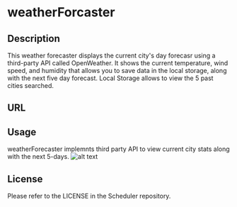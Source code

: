 # weatherForcaster
## Description
This weather forecaster displays the current city's day forecasr using a third-party API called OpenWeather. It shows the current temperature, wind speed, and humidity that allows you to save data in the local storage, along with the next five day forecast. Local Storage allows to view the 5 past cities searched.

## URL


## Usage

weatherForecaster implemnts third party API to view current city stats along with the next 5-days.
![alt text](./)


## License

Please refer to the LICENSE in the Scheduler repository.